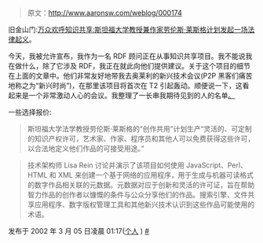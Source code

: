 # 

> 原文：<http://www.aaronsw.com/weblog/000174>

旧金山门:[万众欢呼知识共享:斯坦福大学教授兼作家劳伦斯·莱斯格计划发起一场法律起义](http://www.sfgate.com/cgi-bin/article.cgi?file=/gate/archive/2002/02/11/creatcom.DTL)。

今天，我被允许宣布，我作为一名 RDF 顾问正在从事知识共享项目。我不能说我在做什么，除了它涉及 RDF，我正在就此向他们提供建议。关于这个项目的细节在上面的文章中。他们非常友好地带我去奥莱利的新兴技术会议(P2P 黑客们痛苦地称之为“新兴时尚”)，在那里该项目将首次在 T2 引起轰动。顺便说一下，这看起来是一个非常激动人心的会议。我整理了一长串我期待见到的人的名单[。](http://blogspace.com/swhack/weblog/2002/03/05/#i1015313089.384566)

一些选择报价:

> 斯坦福大学法学教授劳伦斯·莱斯格的“创作共用”计划生产“灵活的、可定制的知识产权许可，艺术家、作家、程序员和其他人可以免费获得这些许可，以合法地定义他们作品的可接受用途。”

> 技术架构师 Lisa Rein 讨论并演示了该项目如何使用 JavaScript、Perl、HTML 和 XML 来创建一个基于网络的应用程序，用于生成与机器可读格式的数字作品相关联的元数据。元数据对应于创新和灵活的许可证，旨在帮助智力作品的创作者以慷慨的条件与公众分享他们的作品。搜索引擎、文件共享应用程序、数字版权管理工具和其他新兴技术认识到这些作品可能使用的术语。

发布于 2002 年 3 月 05 日凌晨 01:17([个人](cat_personal) ) [#](000174)

